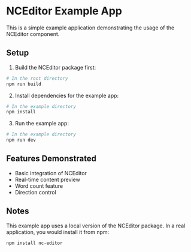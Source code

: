 # NCEditor Example App

This is a simple example application demonstrating the usage of the NCEditor component.

## Setup

1. Build the NCEditor package first:

```bash
# In the root directory
npm run build
```

2. Install dependencies for the example app:

```bash
# In the example directory
npm install
```

3. Run the example app:

```bash
# In the example directory
npm run dev
```

## Features Demonstrated

- Basic integration of NCEditor
- Real-time content preview
- Word count feature
- Direction control

## Notes

This example app uses a local version of the NCEditor package. In a real application, you would install it from npm:

```bash
npm install nc-editor
```
